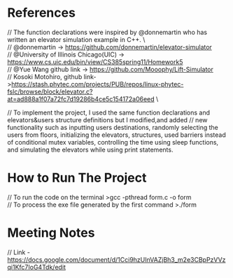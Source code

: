 # References

// The function declarations were inspired by @donnemartin who has written an elevator simulation example in C++. \       
// @donnemartin -> https://github.com/donnemartin/elevator-simulator \
// @University of Illinois Chicago(UIC) -> https://www.cs.uic.edu/bin/view/CS385spring11/Homework5 \
// @Yue Wang github link -> https://github.com/Mooophy/Lift-Simulator \
// Kosoki Motohiro, github link->https://stash.phytec.com/projects/PUB/repos/linux-phytec-fslc/browse/block/elevator.c?at=ad888a1f07a72fc7d19286b4ce5c154172a06eed \

// To implement the project, I used the same function declarations and elevators&users structure definitions but I modified,and added 
// new functionality such as  inputting users destinations, randomly selecting the users from floors, initializing the elevators, structures, used barriers instead of conditional mutex variables, controlling the time using sleep functions,  and simulating the elevators while using print statements.

# How to Run The Project

// To run the code on the terminal >gcc -pthread form.c -o form \
// To process the exe file generated by the first command >./form

# Meeting Notes
// Link - https://docs.google.com/document/d/1Cci9hzUInVAZjBh3_m2e3CBpPzVVzqi1Kfc7IoG4Tdk/edit

